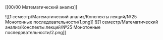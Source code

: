 [[00/00 Математический анализ]]

![[1 семестр/Математический анализ/Конспекты лекций/№25 Монотонные последовательности/1.png]]
![[1 семестр/Математический анализ/Конспекты лекций/№25 Монотонные последовательности/2.png]]